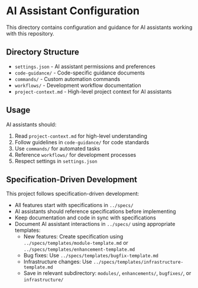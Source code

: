 # AI Assistant Configuration

This directory contains configuration and guidance for AI assistants working with this repository.

## Directory Structure

- `settings.json` - AI assistant permissions and preferences
- `code-guidance/` - Code-specific guidance documents
- `commands/` - Custom automation commands
- `workflows/` - Development workflow documentation
- `project-context.md` - High-level project context for AI assistants

## Usage

AI assistants should:
1. Read `project-context.md` for high-level understanding
2. Follow guidelines in `code-guidance/` for code standards
3. Use `commands/` for automated tasks
4. Reference `workflows/` for development processes
5. Respect settings in `settings.json`

## Specification-Driven Development

This project follows specification-driven development:
- All features start with specifications in `../specs/`
- AI assistants should reference specifications before implementing
- Keep documentation and code in sync with specifications
- Document AI assistant interactions in `../specs/` using appropriate templates:
  - New features: Create specification using `../specs/templates/module-template.md` or `../specs/templates/enhancement-template.md`
  - Bug fixes: Use `../specs/templates/bugfix-template.md`
  - Infrastructure changes: Use `../specs/templates/infrastructure-template.md`
  - Save in relevant subdirectory: `modules/`, `enhancements/`, `bugfixes/`, or `infrastructure/`